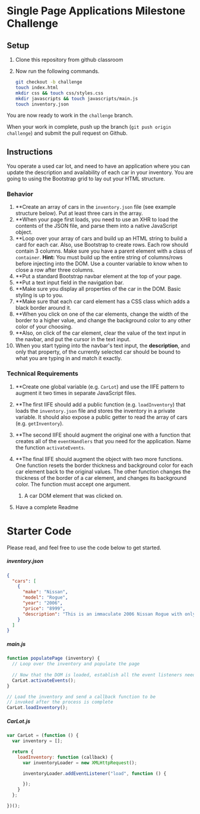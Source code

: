 # Single Page Applications Milestone Challenge

## Setup
1. Clone this repository from github classroom
1. Now run the following commands.

    ```bash
    git checkout -b challenge
    touch index.html
    mkdir css && touch css/styles.css
    mkdir javascripts && touch javascripts/main.js
    touch inventory.json
    ```

You are now ready to work in the `challenge` branch.

When your work in complete, push up the branch (`git push origin challenge`) and submit the pull request on Github.

## Instructions

You operate a used car lot, and need to have an application where you can update the description and availability of each car in your inventory. You are going to using the Bootstrap grid to lay out your HTML structure.

### Behavior

1. **Create an array of cars in the `inventory.json` file (see example structure below). Put at least three cars in the array.
1. **When your page first loads, you need to use an XHR to load the contents of the JSON file, and parse them into a native JavaScript object.
1. **Loop over your array of cars and build up an HTML string to build a card for each car. Also, use Bootstrap to create rows. Each row should contain 3 columns. Make sure you have a parent element with a class of `container`. __Hint:__ You must build up the entire string of columns/rows before injecting into the DOM. Use a counter variable to know when to close a row after three columns.
1. **Put a standard Bootstrap navbar element at the top of your page.
1. **Put a text input field in the navigation bar.
1. **Make sure you display all properties of the car in the DOM. Basic styling is up to you.
1. **Make sure that each car card element has a CSS class which adds a black border around it.
1. **When you click on one of the car elements, change the width of the border to a higher value, and change the background color to any other color of your choosing.
1. **Also, on click of the car element, clear the value of the text input in the navbar, and put the cursor in the text input.
1. When you start typing into the navbar's text input, the **description**, and only that property, of the currently selected car should be bound to what you are typing in and match it exactly.

### Technical Requirements

1. **Create one global variable (e.g. `CarLot`) and use the IIFE pattern to augment it two times in separate JavaScript files.
1. **The first IIFE should add a public function (e.g. `loadInventory`) that loads the `inventory.json` file and stores the inventory in a private variable. It should also expose a public getter to read the array of cars (e.g. `getInventory`).
1. **The second IIFE should augment the original one with a function that creates all of the `eventHandlers` that you need for the application. Name the function `activateEvents`.
1. **The final IIFE should augment the object with two more functions. One function resets the border thickness and background color for each car element back to the original values. The other function changes the thickness of the border of a car element, and changes its background color. The function must accept one argument.
    1. A car DOM element that was clicked on.
    
1. Have a complete Readme

# Starter Code

Please read, and feel free to use the code below to get started.

##### inventory.json

```json
{
  "cars": [
    {
      "make": "Nissan",
      "model": "Rogue",
      "year": "2006",
      "price": "8999",
      "description": "This is an immaculate 2006 Nissan Rogue with only 25000 miles on it. Leather seats, power everything."
    }
  ]
}
```

##### main.js

```js
function populatePage (inventory) {
  // Loop over the inventory and populate the page
  
  // Now that the DOM is loaded, establish all the event listeners needed
  CarLot.activateEvents();
}

// Load the inventory and send a callback function to be
// invoked after the process is complete
CarLot.loadInventory();
```

##### CarLot.js

```js
var CarLot = (function () {
  var inventory = [];

  return {
    loadInventory: function (callback) {
      var inventoryLoader = new XMLHttpRequest();

      inventoryLoader.addEventListener("load", function () {

      });
    }
  };

})();
```